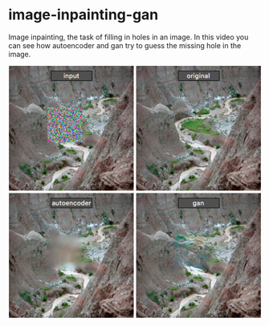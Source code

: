 # image-inpainting-gan
Image inpainting, the task of filling in holes in an image. In this video you can see how autoencoder and gan try to guess the missing hole in the image.



![Screenshot](Screenshot.png)
